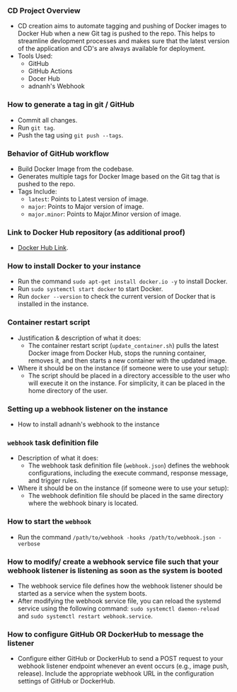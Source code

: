 ### CD Project Overview
- CD creation aims to automate tagging and pushing of Docker images to Docker Hub when a new Git tag is pushed to the repo. This helps to streamline devlopment processes and makes sure that the latest version of the application and CD's are always available for deployment.
- Tools Used:
  - GitHub
  - GitHub Actions
  - Docer Hub
  - adnanh's Webhook
### How to generate a tag in git / GitHub
- Commit all changes.
- Run `git tag`.
- Push the tag using `git push --tags`.
### Behavior of GitHub workflow
- Build Docker Image from the codebase.
- Generates multiple tags for Docker Image based on the Git tag that is pushed to the repo.
- Tags Include:
  - `latest`: Points to Latest version of image.
  - `major`: Points to Major version of image.
  - `major.minor`: Points to Major.Minor version of image.
### Link to Docker Hub repository (as additional proof)
- [Docker Hub Link](https://hub.docker.com/repository/docker/dismallake/ceg3120project4ci/general).
### How to install Docker to your instance
- Run the command `sudo apt-get install docker.io -y` to install Docker.
- Run `sudo systemctl start docker` to start Docker.
- Run `docker --version` to check the current version of Docker that is installed in the instance.
### Container restart script
- Justification & description of what it does:
  - The container restart script (`update_container.sh`) pulls the latest Docker image from Docker Hub, stops the running container, removes it, and then starts a new container with the updated image.
- Where it should be on the instance (if someone were to use your setup):
  - The script should be placed in a directory accessible to the user who will execute it on the instance. For simplicity, it can be placed in the home directory of the user.
### Setting up a webhook listener on the instance
- How to install adnanh's webhook to the instance
### `webhook` task definition file
- Description of what it does:
  - The webhook task definition file (`webhook.json`) defines the webhook configurations, including the execute command, response message, and trigger rules.
- Where it should be on the instance (if someone were to use your setup):
  - The webhook definition file should be placed in the same directory where the webhook binary is located.
### How to start the `webhook`
- Run the command `/path/to/webhook -hooks /path/to/webhook.json -verbose`
### How to modify/ create a webhook service file such that your webhook listener is listening as soon as the system is booted
- The webhook service file defines how the webhook listener should be started as a service when the system boots.
- After modifying the webhook service file, you can reload the systemd service using the following command: `sudo systemctl daemon-reload` and `sudo systemctl restart webhook.service`.
### How to configure GitHub OR DockerHub to message the listener
- Configure either GitHub or DockerHub to send a POST request to your webhook listener endpoint whenever an event occurs (e.g., image push, release). Include the appropriate webhook URL in the configuration settings of GitHub or DockerHub.

